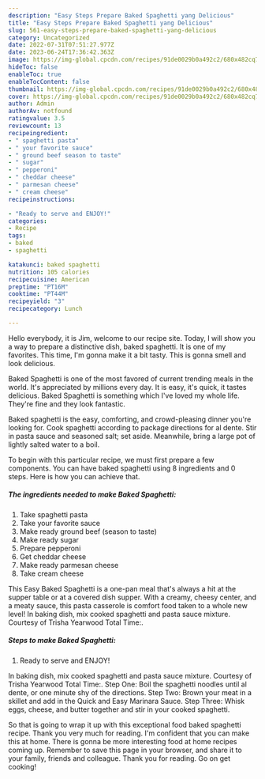 ```yaml
---
description: "Easy Steps Prepare Baked Spaghetti yang Delicious"
title: "Easy Steps Prepare Baked Spaghetti yang Delicious"
slug: 561-easy-steps-prepare-baked-spaghetti-yang-delicious
category: Uncategorized
date: 2022-07-31T07:51:27.977Z
date: 2023-06-24T17:36:42.363Z
image: https://img-global.cpcdn.com/recipes/91de0029b0a492c2/680x482cq70/baked-spaghetti-recipe-main-photo.jpg
hideToc: false
enableToc: true
enableTocContent: false
thumbnail: https://img-global.cpcdn.com/recipes/91de0029b0a492c2/680x482cq70/baked-spaghetti-recipe-main-photo.jpg
cover: https://img-global.cpcdn.com/recipes/91de0029b0a492c2/680x482cq70/baked-spaghetti-recipe-main-photo.jpg
author: Admin
authorAv: notfound
ratingvalue: 3.5
reviewcount: 13
recipeingredient:
- " spaghetti pasta"
- " your favorite sauce"
- " ground beef season to taste"
- " sugar"
- " pepperoni"
- " cheddar cheese"
- " parmesan cheese"
- " cream cheese"
recipeinstructions:

- "Ready to serve and ENJOY!"
categories:
- Recipe
tags:
- baked
- spaghetti

katakunci: baked spaghetti 
nutrition: 105 calories
recipecuisine: American
preptime: "PT16M"
cooktime: "PT44M"
recipeyield: "3"
recipecategory: Lunch

---
```



Hello everybody, it is Jim, welcome to our recipe site. Today, I will show you a way to prepare a distinctive dish, baked spaghetti. It is one of my favorites. This time, I'm gonna make it a bit tasty. This is gonna smell and look delicious.

Baked Spaghetti is one of the most favored of current trending meals in the world. It's appreciated by millions every day. It is easy, it's quick, it tastes delicious. Baked Spaghetti is something which I've loved my whole life. They're fine and they look fantastic.

Baked spaghetti is the easy, comforting, and crowd-pleasing dinner you&#39;re looking for. Cook spaghetti according to package directions for al dente. Stir in pasta sauce and seasoned salt; set aside. Meanwhile, bring a large pot of lightly salted water to a boil.


To begin with this particular recipe, we must first prepare a few components. You can have baked spaghetti using 8 ingredients and 0 steps. Here is how you can achieve that.

<!--inarticleads1-->

##### The ingredients needed to make Baked Spaghetti:

1. Take  spaghetti pasta
1. Take  your favorite sauce
1. Make ready  ground beef (season to taste)
1. Make ready  sugar
1. Prepare  pepperoni
1. Get  cheddar cheese
1. Make ready  parmesan cheese
1. Take  cream cheese


This Easy Baked Spaghetti is a one-pan meal that&#39;s always a hit at the supper table or at a covered dish supper. With a creamy, cheesy center, and a meaty sauce, this pasta casserole is comfort food taken to a whole new level! In baking dish, mix cooked spaghetti and pasta sauce mixture. Courtesy of Trisha Yearwood Total Time:. 

<!--inarticleads2-->

##### Steps to make Baked Spaghetti:


1. Ready to serve and ENJOY!

In baking dish, mix cooked spaghetti and pasta sauce mixture. Courtesy of Trisha Yearwood Total Time:. Step One: Boil the spaghetti noodles until al dente, or one minute shy of the directions. Step Two: Brown your meat in a skillet and add in the Quick and Easy Marinara Sauce. Step Three: Whisk eggs, cheese, and butter together and stir in your cooked spaghetti. 

So that is going to wrap it up with this exceptional food baked spaghetti recipe. Thank you very much for reading. I'm confident that you can make this at home. There is gonna be more interesting food at home recipes coming up. Remember to save this page in your browser, and share it to your family, friends and colleague. Thank you for reading. Go on get cooking!
